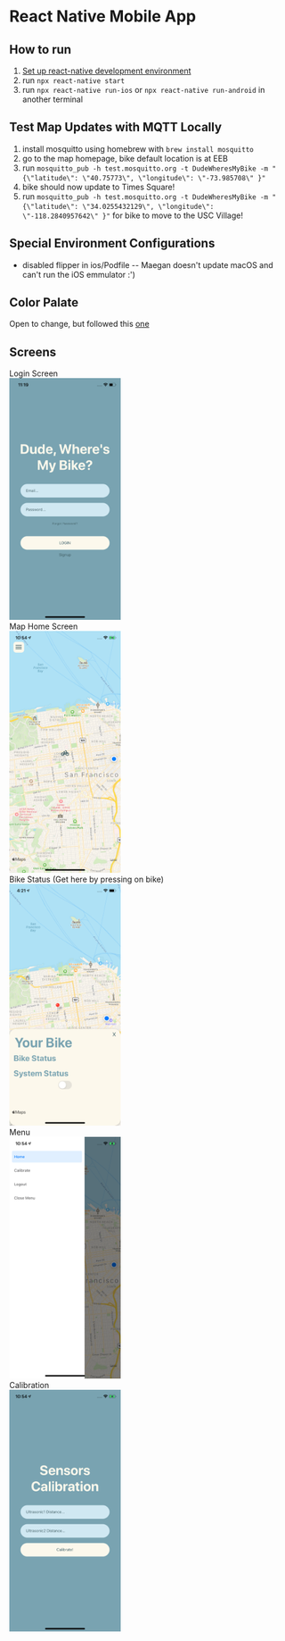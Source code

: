 # React Native Mobile App 
## How to run
1. [Set up react-native development environment](https://reactnative.dev/docs/environment-setup)
2. run `npx react-native start`
3. run `npx react-native run-ios` or `npx react-native run-android` in another terminal
## Test Map Updates with MQTT Locally
1. install mosquitto using homebrew with `brew install mosquitto`
2. go to the map homepage, bike default location is at EEB
3. run `mosquitto_pub -h test.mosquitto.org -t DudeWheresMyBike -m "{\"latitude\": \"40.75773\", \"longitude\": \"-73.985708\" }"`
4. bike should now update to Times Square!
5. run `mosquitto_pub -h test.mosquitto.org -t DudeWheresMyBike -m "{\"latitude\": \"34.0255432129\", \"longitude\": \"-118.2840957642\" }"` for bike to move to the USC Village!
## Special Environment Configurations
* disabled flipper in ios/Podfile -- Maegan doesn't update macOS and can't run the iOS emmulator :')
## Color Palate 
   Open to change, but followed this [one](https://colorhunt.co/palette/226680)
## Screens
   Login Screen
   <br/>
   <img src="screenshots/login.png" alt="login" width="200"/>
   <br/>
   Map Home Screen
   <br/>
   <img src="screenshots/homepage.png" alt="home" width="200"/>
   <br/>
   Bike Status (Get here by pressing on bike)
   <br/>
   <img src="screenshots/status.png" alt="status" width="200"/>
   <br/>
   Menu
   <br/>
   <img src="screenshots/menu.png" alt="menu" width="200"/>
   <br/>
   Calibration
   <br/>
   <img src="screenshots/calibrate.png" alt="calibration" width="200"/>
   <br/>